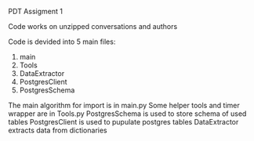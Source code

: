 PDT Assigment 1

Code works on unzipped conversations and authors

Code is devided into 5 main files:

1. main
2. Tools
3. DataExtractor
4. PostgresClient
5. PostgresSchema

The main algorithm for import is in main.py
Some helper tools and timer wrapper are in Tools.py
PostgresSchema is used to store schema of used tables
PostgresClient is used to pupulate postgres tables
DataExtractor extracts data from dictionaries
